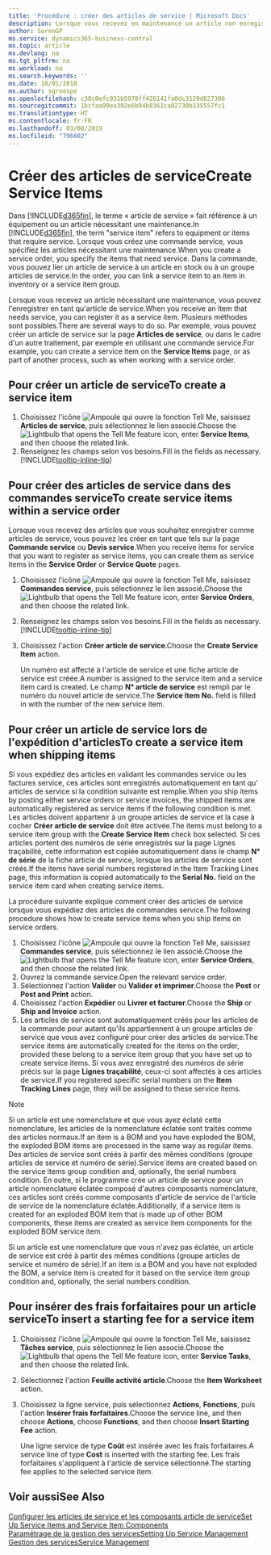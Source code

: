 ```yaml
---
title: 'Procédure : créer des articles de service | Microsoft Docs'
description: Lorsque vous recevez en maintenance un article non enregistré, vous pouvez l'enregistrer en tant qu'article de service.
author: SorenGP
ms.service: dynamics365-business-central
ms.topic: article
ms.devlang: na
ms.tgt_pltfrm: na
ms.workload: na
ms.search.keywords: ''
ms.date: 10/01/2018
ms.author: sgroespe
ms.openlocfilehash: c30c0efc931b5970ff426141fa0dc3129d827306
ms.sourcegitcommit: 1bcfaa99ea302e6b84b8361ca02730b135557fc1
ms.translationtype: HT
ms.contentlocale: fr-FR
ms.lasthandoff: 03/08/2019
ms.locfileid: "796602"
---
```

# <a name="create-service-items"></a><span data-ttu-id="18130-103">Créer des articles de service</span><span class="sxs-lookup"><span data-stu-id="18130-103">Create Service Items</span></span>
<span data-ttu-id="18130-104">Dans [!INCLUDE[d365fin](includes/d365fin_md.md)], le terme « article de service » fait référence à un équipement ou un article nécessitant une maintenance.</span><span class="sxs-lookup"><span data-stu-id="18130-104">In [!INCLUDE[d365fin](includes/d365fin_md.md)], the term "service item" refers to equipment or items that require service.</span></span> <span data-ttu-id="18130-105">Lorsque vous créez une commande service, vous spécifiez les articles nécessitant une maintenance.</span><span class="sxs-lookup"><span data-stu-id="18130-105">When you create a service order, you specify the items that need service.</span></span> <span data-ttu-id="18130-106">Dans la commande, vous pouvez lier un article de service à un article en stock ou à un groupe articles de service.</span><span class="sxs-lookup"><span data-stu-id="18130-106">In the order, you can link a service item to an item in inventory or a service item group.</span></span>    

<span data-ttu-id="18130-107">Lorsque vous recevez un article nécessitant une maintenance, vous pouvez l'enregistrer en tant qu'article de service.</span><span class="sxs-lookup"><span data-stu-id="18130-107">When you receive an item that needs service, you can register it as a service item.</span></span> <span data-ttu-id="18130-108">Plusieurs méthodes sont possibles.</span><span class="sxs-lookup"><span data-stu-id="18130-108">There are several ways to do so.</span></span> <span data-ttu-id="18130-109">Par exemple, vous pouvez créer un article de service sur la page **Articles de service**, ou dans le cadre d'un autre traitement, par exemple en utilisant une commande service.</span><span class="sxs-lookup"><span data-stu-id="18130-109">For example, you can create a service item on the **Service Items** page, or as part of another process, such as when working with a service order.</span></span>   

## <a name="to-create-a-service-item"></a><span data-ttu-id="18130-110">Pour créer un article de service</span><span class="sxs-lookup"><span data-stu-id="18130-110">To create a service item</span></span>  
1. <span data-ttu-id="18130-111">Choisissez l'icône ![Ampoule qui ouvre la fonction Tell Me](media/ui-search/search_small.png "Dites-moi ce que vous voulez faire"), saisissez **Articles de service**, puis sélectionnez le lien associé.</span><span class="sxs-lookup"><span data-stu-id="18130-111">Choose the ![Lightbulb that opens the Tell Me feature](media/ui-search/search_small.png "Tell me what you want to do") icon, enter **Service Items**, and then choose the related link.</span></span>
2. <span data-ttu-id="18130-112">Renseignez les champs selon vos besoins.</span><span class="sxs-lookup"><span data-stu-id="18130-112">Fill in the fields as necessary.</span></span> [!INCLUDE[tooltip-inline-tip](includes/tooltip-inline-tip_md.md)]  

## <a name="to-create-service-items-within-a-service-order"></a><span data-ttu-id="18130-113">Pour créer des articles de service dans des commandes service</span><span class="sxs-lookup"><span data-stu-id="18130-113">To create service items within a service order</span></span>  
<span data-ttu-id="18130-114">Lorsque vous recevez des articles que vous souhaitez enregistrer comme articles de service, vous pouvez les créer en tant que tels sur la page **Commande service** ou **Devis service**.</span><span class="sxs-lookup"><span data-stu-id="18130-114">When you receive items for service that you want to register as service items, you can create them as service items in the **Service Order** or **Service Quote** pages.</span></span>  

1. <span data-ttu-id="18130-115">Choisissez l'icône ![Ampoule qui ouvre la fonction Tell Me](media/ui-search/search_small.png "Dites-moi ce que vous voulez faire"), saisissez **Commandes service**, puis sélectionnez le lien associé.</span><span class="sxs-lookup"><span data-stu-id="18130-115">Choose the ![Lightbulb that opens the Tell Me feature](media/ui-search/search_small.png "Tell me what you want to do") icon, enter **Service Orders**, and then choose the related link.</span></span>  
2. <span data-ttu-id="18130-116">Renseignez les champs selon vos besoins.</span><span class="sxs-lookup"><span data-stu-id="18130-116">Fill in the fields as necessary.</span></span> [!INCLUDE[tooltip-inline-tip](includes/tooltip-inline-tip_md.md)]  
3. <span data-ttu-id="18130-117">Choisissez l'action **Créer article de service**.</span><span class="sxs-lookup"><span data-stu-id="18130-117">Choose the **Create Service Item** action.</span></span>  

    <span data-ttu-id="18130-118">Un numéro est affecté à l'article de service et une fiche article de service est créée.</span><span class="sxs-lookup"><span data-stu-id="18130-118">A number is assigned to the service item and a service item card is created.</span></span> <span data-ttu-id="18130-119">Le champ **N° article de service** est rempli par le numéro du nouvel article de service.</span><span class="sxs-lookup"><span data-stu-id="18130-119">The **Service Item No.** field is filled in with the number of the new service item.</span></span>

## <a name="to-create-a-service-item-when-shipping-items"></a><span data-ttu-id="18130-120">Pour créer un article de service lors de l'expédition d'articles</span><span class="sxs-lookup"><span data-stu-id="18130-120">To create a service item when shipping items</span></span>  
<span data-ttu-id="18130-121">Si vous expédiez des articles en validant les commandes service ou les factures service, ces articles sont enregistrés automatiquement en tant qu' articles de service si la condition suivante est remplie.</span><span class="sxs-lookup"><span data-stu-id="18130-121">When you ship items by posting either service orders or service invoices, the shipped items are automatically registered as service items if the following condition is met.</span></span> <span data-ttu-id="18130-122">Les articles doivent appartenir à un groupe articles de service et la case à cocher **Créer article de service** doit être activée.</span><span class="sxs-lookup"><span data-stu-id="18130-122">The items must belong to a service item group with the **Create Service Item** check box selected.</span></span> <span data-ttu-id="18130-123">Si ces articles portent des numéros de série enregistrés sur la page Lignes traçabilité, cette information est copiée automatiquement dans le champ **N° de série** de la fiche article de service, lorsque les articles de service sont créés.</span><span class="sxs-lookup"><span data-stu-id="18130-123">If the items have serial numbers registered in the Item Tracking Lines page, this information is copied automatically to the **Serial No.** field on the service item card when creating service items.</span></span>  

<span data-ttu-id="18130-124">La procédure suivante explique comment créer des articles de service lorsque vous expédiez des articles de commandes service.</span><span class="sxs-lookup"><span data-stu-id="18130-124">The following procedure shows how to create service items when you ship items on service orders.</span></span>  

1. <span data-ttu-id="18130-125">Choisissez l'icône ![Ampoule qui ouvre la fonction Tell Me](media/ui-search/search_small.png "Dites-moi ce que vous voulez faire"), saisissez **Commandes service**, puis sélectionnez le lien associé.</span><span class="sxs-lookup"><span data-stu-id="18130-125">Choose the ![Lightbulb that opens the Tell Me feature](media/ui-search/search_small.png "Tell me what you want to do") icon, enter **Service Orders**, and then choose the related link.</span></span>  
2. <span data-ttu-id="18130-126">Ouvrez la commande service.</span><span class="sxs-lookup"><span data-stu-id="18130-126">Open the relevant service order.</span></span>  
3. <span data-ttu-id="18130-127">Sélectionnez l'action **Valider** ou **Valider et imprimer**.</span><span class="sxs-lookup"><span data-stu-id="18130-127">Choose the **Post** or **Post and Print** action.</span></span>  
4. <span data-ttu-id="18130-128">Choisissez l'action **Expédier** ou **Livrer et facturer**.</span><span class="sxs-lookup"><span data-stu-id="18130-128">Choose the **Ship** or **Ship and Invoice** action.</span></span>  
5. <span data-ttu-id="18130-129">Les articles de service sont automatiquement créés pour les articles de la commande pour autant qu'ils appartiennent à un groupe articles de service que vous avez configuré pour créer des articles de service.</span><span class="sxs-lookup"><span data-stu-id="18130-129">The service items are automatically created for the items on the order, provided these belong to a service item group that you have set up to create service items.</span></span> <span data-ttu-id="18130-130">Si vous avez enregistré des numéros de série précis sur la page **Lignes traçabilité**, ceux-ci sont affectés à ces articles de service.</span><span class="sxs-lookup"><span data-stu-id="18130-130">If you registered specific serial numbers on the **Item Tracking Lines** page, they will be assigned to these service items.</span></span>  

> [!NOTE]  
>  <span data-ttu-id="18130-131">Si un article est une nomenclature et que vous ayez éclaté cette nomenclature, les articles de la nomenclature éclatée sont traités comme des articles normaux.</span><span class="sxs-lookup"><span data-stu-id="18130-131">If an item is a BOM and you have exploded the BOM, the exploded BOM items are processed in the same way as regular items.</span></span> <span data-ttu-id="18130-132">Des articles de service sont créés à partir des mêmes conditions (groupe articles de service et numéro de série).</span><span class="sxs-lookup"><span data-stu-id="18130-132">Service items are created based on the service items group condition and, optionally, the serial numbers condition.</span></span> <span data-ttu-id="18130-133">En outre, si le programme crée un article de service pour un article nomenclature éclatée composé d'autres composants nomenclature, ces articles sont créés comme composants d'article de service de l'article de service de la nomenclature éclatée.</span><span class="sxs-lookup"><span data-stu-id="18130-133">Additionally, if a service item is created for an exploded BOM item that is made up of other BOM components, these items are created as service item components for the exploded BOM service item.</span></span>  
>   
>  <span data-ttu-id="18130-134">Si un article est une nomenclature que vous n'avez pas éclatée, un article de service est créé à partir des mêmes conditions (groupe articles de service et numéro de série).</span><span class="sxs-lookup"><span data-stu-id="18130-134">If an item is a BOM and you have not exploded the BOM, a service item is created for it based on the service item group condition and, optionally, the serial numbers condition.</span></span>  

## <a name="to-insert-a-starting-fee-for-a-service-item"></a><span data-ttu-id="18130-135">Pour insérer des frais forfaitaires pour un article service</span><span class="sxs-lookup"><span data-stu-id="18130-135">To insert a starting fee for a service item</span></span>
1. <span data-ttu-id="18130-136">Choisissez l'icône ![Ampoule qui ouvre la fonction Tell Me](media/ui-search/search_small.png "Dites-moi ce que vous voulez faire"), saisissez **Tâches service**, puis sélectionnez le lien associé.</span><span class="sxs-lookup"><span data-stu-id="18130-136">Choose the ![Lightbulb that opens the Tell Me feature](media/ui-search/search_small.png "Tell me what you want to do") icon, enter **Service Tasks**, and then choose the related link.</span></span>
2. <span data-ttu-id="18130-137">Sélectionnez l'action **Feuille activité article**.</span><span class="sxs-lookup"><span data-stu-id="18130-137">Choose the **Item Worksheet** action.</span></span>
3. <span data-ttu-id="18130-138">Choisissez la ligne service, puis sélectionnez **Actions**, **Fonctions**, puis l'action **Insérer frais forfaitaires**.</span><span class="sxs-lookup"><span data-stu-id="18130-138">Choose the service line, and then choose **Actions**, choose **Functions**, and then choose **Insert Starting Fee** action.</span></span>  

    <span data-ttu-id="18130-139">Une ligne service de type **Coût** est insérée avec les frais forfaitaires.</span><span class="sxs-lookup"><span data-stu-id="18130-139">A service line of type **Cost** is inserted with the starting fee.</span></span> <span data-ttu-id="18130-140">Les frais forfaitaires s'appliquent à l'article de service sélectionné.</span><span class="sxs-lookup"><span data-stu-id="18130-140">The starting fee applies to the selected service item.</span></span>

## <a name="see-also"></a><span data-ttu-id="18130-141">Voir aussi</span><span class="sxs-lookup"><span data-stu-id="18130-141">See Also</span></span>  
[<span data-ttu-id="18130-142">Configurer les articles de service et les composants article de service</span><span class="sxs-lookup"><span data-stu-id="18130-142">Set Up Service Items and Service Item Components</span></span>](service-how-setup-service-items.md)  
[<span data-ttu-id="18130-143">Paramétrage de la gestion des services</span><span class="sxs-lookup"><span data-stu-id="18130-143">Setting Up Service Management</span></span>](service-setup-service.md)  
[<span data-ttu-id="18130-144">Gestion des services</span><span class="sxs-lookup"><span data-stu-id="18130-144">Service Management</span></span>](service-service.md)  
